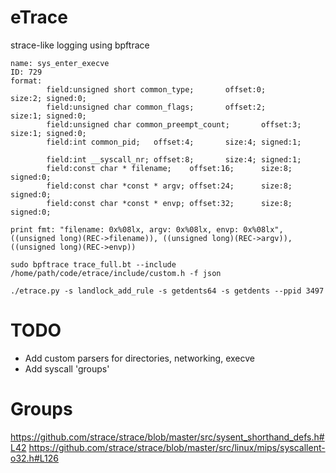 # eTrace
strace-like logging using bpftrace

```
name: sys_enter_execve
ID: 729
format:
        field:unsigned short common_type;       offset:0;       size:2; signed:0;
        field:unsigned char common_flags;       offset:2;       size:1; signed:0;
        field:unsigned char common_preempt_count;       offset:3;       size:1; signed:0;
        field:int common_pid;   offset:4;       size:4; signed:1;

        field:int __syscall_nr; offset:8;       size:4; signed:1;
        field:const char * filename;    offset:16;      size:8; signed:0;
        field:const char *const * argv; offset:24;      size:8; signed:0;
        field:const char *const * envp; offset:32;      size:8; signed:0;

print fmt: "filename: 0x%08lx, argv: 0x%08lx, envp: 0x%08lx", ((unsigned long)(REC->filename)), ((unsigned long)(REC->argv)), ((unsigned long)(REC->envp))
```

```
sudo bpftrace trace_full.bt --include /home/path/code/etrace/include/custom.h -f json

./etrace.py -s landlock_add_rule -s getdents64 -s getdents --ppid 3497
```

# TODO
 - Add custom parsers for directories, networking, execve
 - Add syscall 'groups'


# Groups
https://github.com/strace/strace/blob/master/src/sysent_shorthand_defs.h#L42
https://github.com/strace/strace/blob/master/src/linux/mips/syscallent-o32.h#L126
